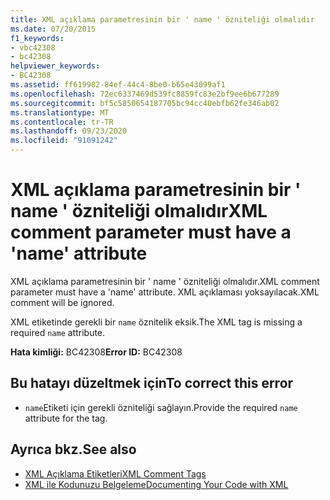 ```yaml
---
title: XML açıklama parametresinin bir ' name ' özniteliği olmalıdır
ms.date: 07/20/2015
f1_keywords:
- vbc42308
- bc42308
helpviewer_keywords:
- BC42308
ms.assetid: ff619982-84ef-44c4-8be0-b65e43099af1
ms.openlocfilehash: 72ec6337469d539fc8859fc83e2bf9ee6b677289
ms.sourcegitcommit: bf5c5850654187705bc94cc40ebfb62fe346ab02
ms.translationtype: MT
ms.contentlocale: tr-TR
ms.lasthandoff: 09/23/2020
ms.locfileid: "91091242"
---
```

# <a name="xml-comment-parameter-must-have-a-name-attribute"></a><span data-ttu-id="fb80b-102">XML açıklama parametresinin bir ' name ' özniteliği olmalıdır</span><span class="sxs-lookup"><span data-stu-id="fb80b-102">XML comment parameter must have a 'name' attribute</span></span>

<span data-ttu-id="fb80b-103">XML açıklama parametresinin bir ' name ' özniteliği olmalıdır.</span><span class="sxs-lookup"><span data-stu-id="fb80b-103">XML comment parameter must have a 'name' attribute.</span></span> <span data-ttu-id="fb80b-104">XML açıklaması yoksayılacak.</span><span class="sxs-lookup"><span data-stu-id="fb80b-104">XML comment will be ignored.</span></span>  
  
 <span data-ttu-id="fb80b-105">XML etiketinde gerekli bir `name` öznitelik eksik.</span><span class="sxs-lookup"><span data-stu-id="fb80b-105">The XML tag is missing a required `name` attribute.</span></span>  
  
 <span data-ttu-id="fb80b-106">**Hata kimliği:** BC42308</span><span class="sxs-lookup"><span data-stu-id="fb80b-106">**Error ID:** BC42308</span></span>  
  
## <a name="to-correct-this-error"></a><span data-ttu-id="fb80b-107">Bu hatayı düzeltmek için</span><span class="sxs-lookup"><span data-stu-id="fb80b-107">To correct this error</span></span>  
  
- <span data-ttu-id="fb80b-108">`name`Etiketi için gerekli özniteliği sağlayın.</span><span class="sxs-lookup"><span data-stu-id="fb80b-108">Provide the required `name` attribute for the tag.</span></span>  
  
## <a name="see-also"></a><span data-ttu-id="fb80b-109">Ayrıca bkz.</span><span class="sxs-lookup"><span data-stu-id="fb80b-109">See also</span></span>

- [<span data-ttu-id="fb80b-110">XML Açıklama Etiketleri</span><span class="sxs-lookup"><span data-stu-id="fb80b-110">XML Comment Tags</span></span>](../language-reference/xmldoc/index.md)
- [<span data-ttu-id="fb80b-111">XML ile Kodunuzu Belgeleme</span><span class="sxs-lookup"><span data-stu-id="fb80b-111">Documenting Your Code with XML</span></span>](../programming-guide/program-structure/documenting-your-code-with-xml.md)
